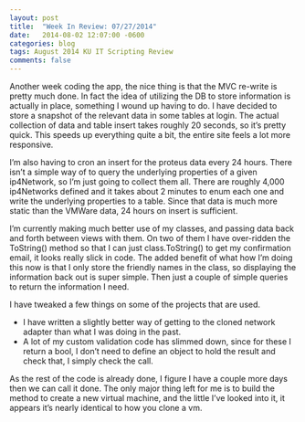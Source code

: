 ```yaml
---
layout: post
title:  "Week In Review: 07/27/2014"
date:   2014-08-02 12:07:00 -0600
categories: blog
tags: August 2014 KU IT Scripting Review
comments: false
---
```

Another week coding the app, the nice thing is that the MVC re-write is pretty much done. In fact the idea of utilizing the DB to store information is actually in place, something I wound up having to do. I have decided to store a snapshot of the relevant data in some tables at login. The actual collection of data and table insert takes roughly 20 seconds, so it’s pretty quick. This speeds up everything quite a bit, the entire site feels a lot more responsive.

I’m also having to cron an insert for the proteus data every 24 hours. There isn’t a simple way of to query the underlying properties of a given ip4Network, so I’m just going to collect them all. There are roughly 4,000 ip4Networks defined and it takes about 2 minutes to enum each one and write the underlying properties to a table. Since that data is much more static than the VMWare data, 24 hours on insert is sufficient.

I’m currently making much better use of my classes, and passing data back and forth between views with them. On two of them I have over-ridden the ToString() method so that I can just class.ToString() to get my confirmation email, it looks really slick in code. The added benefit of what how I’m doing this now is that I only store the friendly names in the class, so displaying the information back out is super simple. Then just a couple of simple queries to return the information I need.

I have tweaked a few things on some of the projects that are used.

* I have written a slightly better way of getting to the cloned network adapter than what I was doing in the past.
* A lot of my custom validation code has slimmed down, since for these I return a bool, I don’t need to define an object to hold the result and check that, I simply check the call.

As the rest of the code is already done, I figure I have a couple more days then we can call it done. The only major thing left for me is to build the method to create a new virtual machine, and the little I’ve looked into it, it appears it’s nearly identical to how you clone a vm.
